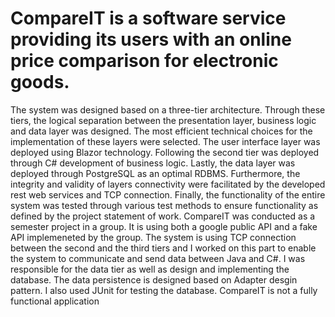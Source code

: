# CompareIT is a software service providing its users with an online price comparison for electronic goods.
The system was designed based on a three-tier
architecture. Through these tiers, the logical separation between the presentation layer,
business logic and data layer was designed. The most efficient technical choices for the
implementation of these layers were selected. The user interface layer was deployed
using Blazor technology. Following the second tier was deployed through C#
development of business logic. Lastly, the data layer was deployed through PostgreSQL
as an optimal RDBMS. Furthermore, the integrity and validity of layers connectivity were
facilitated by the developed rest web services and TCP connection. Finally, the
functionality of the entire system was tested through various test methods to ensure
functionality as defined by the project statement of work.
CompareIT was conducted as a semester project in a group. It is using both a google public API and a fake API implemeneted by the group.
The system is using TCP connection between the second and the third tiers and I worked on this part to enable the system to 
communicate and send data between Java and C#. I was responsible for the data tier as well as design and implementing the database. 
The data persistence is designed based on Adapter desgin pattern. I also used JUnit for testing the database.
CompareIT is not a fully functional application



